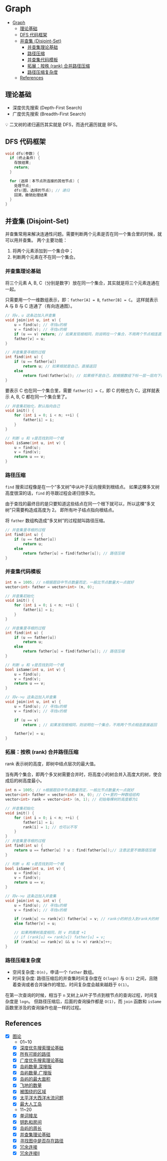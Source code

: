 # Graph

- [Graph](#graph)
  - [理论基础](#理论基础)
  - [DFS 代码框架](#dfs-代码框架)
  - [并查集 (Disjoint-Set)](#并查集-disjoint-set)
    - [并查集理论基础](#并查集理论基础)
    - [路径压缩](#路径压缩)
    - [并查集代码模板](#并查集代码模板)
    - [拓展：按秩 (rank) 合并路径压缩](#拓展按秩-rank-合并路径压缩)
    - [路径压缩复杂度](#路径压缩复杂度)
  - [References](#references)

## 理论基础

- 深度优先搜索 (Depth-First Search)
- 广度优先搜索 (Breadth-First Search)

💡 二叉树的递归遍历其实就是 DFS，而迭代遍历就是 BFS。

## DFS 代码框架

```cpp
void dfs(参数) {
  if (终止条件) {
    存放结果;
    return;
  }

  for (选择：本节点所连接的其他节点) {
    处理节点;
    dfs(图，选择的节点); // 递归
    回溯，撤销处理结果
  }
}
```

## 并查集 (Disjoint-Set)

并查集常用来解决连通性问题。需要判断两个元素是否在同一个集合里的时候，就可以用并查集。
两个主要功能：

1. 将两个元素添加到一个集合中；
2. 判断两个元素在不在同一个集合。

### 并查集理论基础

将三个元素 A, B, C（分别是数字）放在同一个集合，其实就是将三个元素连通在一起。

只需要用一个一维数组表示，即：`father[A] = B`, `father[B] = C`。
这样就表示 A 与 B 与 C 连通了（有向连通图）。

```cpp
// 将v，u 这条边加入并查集
void join(int u, int v) {
    u = find(u); // 寻找u的根
    v = find(v); // 寻找v的根
    if (u == v) return; // 如果发现根相同，则说明在一个集合，不用两个节点相连直接返回
    father[v] = u;
}

// 并查集里寻根的过程
int find(int u) {
    if (u == father[u])
        return u; // 如果根就是自己，直接返回
    else
        return find(father[u]); // 如果根不是自己，就根据数组下标一层一层向下找
}
```

要表示 C 也在同一个集合里，需要 `father[C] = C`，即 C 的根也为 C，这样就表示 A, B, C
都在同一个集合里了。

```cpp
// 并查集初始化，默认指向自己
void init() {
    for (int i = 0; i < n; ++i) {
        father[i] = i;
    }
}

// 判断 u 和 v是否找到同一个根
bool isSame(int u, int v) {
    u = find(u);
    v = find(v);
    return u == v;
}
```

### 路径压缩

`find` 搜索过程像是在一个“多叉树”中从叶子反向搜索到根结点。
如果这棵多叉树高度很深的话，`find` 的寻跟过程会递归很多次。

由于查找的最终目的是只要知道这些结点在同一个根下就可以，所以这棵“多叉树”只需要构造成高度为 2。
即所有叶子结点指向根结点。

将 `father` 数组构造成“多叉树”的过程就叫路径压缩。

```cpp
// 并查集里寻根的过程
int find(int u) {
    if (u == father[u])
        return u;
    else
        return father[u] = find(father[u]); // 路径压缩
}
```

### 并查集代码模板

```cpp
int n = 1005; // n根据题目中节点数量而定，一般比节点数量大一点就好
vector<int> father = vector<int> (n, 0);

// 并查集初始化
void init() {
    for (int i = 0; i < n; ++i) {
        father[i] = i;
    }
}

// 并查集里寻根的过程
int find(int u) {
    if (u == father[u])
        return u;
    else
        return father[u] = find(father[u]); // 路径压缩
}

// 判断 u 和 v是否找到同一个根
bool isSame(int u, int v) {
    u = find(u);
    v = find(v);
    return u == v;
}

// 将v->u 这条边加入并查集
void join(int u, int v) {
    u = find(u); // 寻找u的根
    v = find(v); // 寻找v的根

    if (u == v)
        return ; // 如果发现根相同，则说明在一个集合，不用两个节点相连直接返回

    father[v] = u;
}
```

### 拓展：按秩 (rank) 合并路径压缩

rank 表示树的高度，即树中结点层次的最大值。

当有两个集合，即两个多叉树需要合并时，将高度小的树合并入高度大的树，使合成后的树高度最小。

```cpp
int n = 1005; // n根据题目中节点数量而定，一般比节点数量大一点就好
vector<int> father = vector<int> (n, 0); // C++里的一种数组结构
vector<int> rank = vector<int> (n, 1); // 初始每棵树的高度都为1

// 并查集初始化
void init() {
    for (int i = 0; i < n; ++i) {
        father[i] = i;
        rank[i] = 1; // 也可以不写
    }
}
// 并查集里寻根的过程
int find(int u) {
    return u == father[u] ? u : find(father[u]);// 注意这里不做路径压缩
}

// 判断 u 和 v是否找到同一个根
bool isSame(int u, int v) {
    u = find(u);
    v = find(v);
    return u == v;
}

// 将v->u 这条边加入并查集
void join(int u, int v) {
    u = find(u); // 寻找u的根
    v = find(v); // 寻找v的根

    if (rank[u] <= rank[v]) father[u] = v; // rank小的树合入到rank大的树
    else father[v] = u;

    // 如果两棵树高度相同，则 v 的高度 +1
    // if (rank[u] <= rank[v]) father[u] = v;
    if (rank[u] == rank[v] && u != v) rank[v]++;
}
```

### 路径压缩复杂度

- 空间复杂度: `O(n)`，申请一个 `father` 数组。
- 时间复杂度: 路径压缩后的并查集时间复杂度在 `O(logn)` 与 `O(1)` 之间，且随着查询或者合并操作的增加，时间复杂度会越来越趋于 `O(1)`。

在第一次查询的时候，相当于 `n` 叉树上从叶子节点到根节点的查询过程，时间复杂度是 `logn`。
但路径压缩后，后面的查询操作都是 `O(1)`，而 `join` 函数和 `isSame` 函数里涉及的查询操作也是一样的过程。

## References

- [x] [图论](https://programmercarl.com/other/tulunshuoming.html)
  - 01~10
  - [x] [深度优先搜索理论基础](https://programmercarl.com/%E5%9B%BE%E8%AE%BA%E6%B7%B1%E6%90%9C%E7%90%86%E8%AE%BA%E5%9F%BA%E7%A1%80.html)
  - [x] [所有可能的路径](https://programmercarl.com/0797.%E6%89%80%E6%9C%89%E5%8F%AF%E8%83%BD%E7%9A%84%E8%B7%AF%E5%BE%84.html)
  - [x] [广度优先搜索理论基础](https://programmercarl.com/%E5%9B%BE%E8%AE%BA%E5%B9%BF%E6%90%9C%E7%90%86%E8%AE%BA%E5%9F%BA%E7%A1%80.html)
  - [x] [岛屿数量.深搜版](https://programmercarl.com/0200.%E5%B2%9B%E5%B1%BF%E6%95%B0%E9%87%8F.%E6%B7%B1%E6%90%9C%E7%89%88.html)
  - [x] [岛屿数量.广搜版](https://programmercarl.com/0200.%E5%B2%9B%E5%B1%BF%E6%95%B0%E9%87%8F.%E5%B9%BF%E6%90%9C%E7%89%88.html)
  - [x] [岛屿的最大面积](https://programmercarl.com/0695.%E5%B2%9B%E5%B1%BF%E7%9A%84%E6%9C%80%E5%A4%A7%E9%9D%A2%E7%A7%AF.html)
  - [x] [飞地的数量](https://programmercarl.com/1020.%E9%A3%9E%E5%9C%B0%E7%9A%84%E6%95%B0%E9%87%8F.html)
  - [x] [被围绕的区域](https://programmercarl.com/0130.%E8%A2%AB%E5%9B%B4%E7%BB%95%E7%9A%84%E5%8C%BA%E5%9F%9F.html)
  - [x] [太平洋大西洋水流问题](https://programmercarl.com/0417.%E5%A4%AA%E5%B9%B3%E6%B4%8B%E5%A4%A7%E8%A5%BF%E6%B4%8B%E6%B0%B4%E6%B5%81%E9%97%AE%E9%A2%98.html)
  - [x] [最大人工岛](https://programmercarl.com/0827.%E6%9C%80%E5%A4%A7%E4%BA%BA%E5%B7%A5%E5%B2%9B.html)
  - 11~20
  - [x] [单词接龙](https://programmercarl.com/0127.%E5%8D%95%E8%AF%8D%E6%8E%A5%E9%BE%99.html)
  - [x] [钥匙和房间](https://programmercarl.com/0841.%E9%92%A5%E5%8C%99%E5%92%8C%E6%88%BF%E9%97%B4.html)
  - [x] [岛屿的周长](https://programmercarl.com/0463.%E5%B2%9B%E5%B1%BF%E7%9A%84%E5%91%A8%E9%95%BF.html)
  - [x] [并查集理论基础](https://programmercarl.com/%E5%9B%BE%E8%AE%BA%E5%B9%B6%E6%9F%A5%E9%9B%86%E7%90%86%E8%AE%BA%E5%9F%BA%E7%A1%80.html)
  - [x] [寻找图中是否存在路径](https://programmercarl.com/1971.%E5%AF%BB%E6%89%BE%E5%9B%BE%E4%B8%AD%E6%98%AF%E5%90%A6%E5%AD%98%E5%9C%A8%E8%B7%AF%E5%BE%84.html)
  - [x] [冗余连接](https://programmercarl.com/0684.%E5%86%97%E4%BD%99%E8%BF%9E%E6%8E%A5.html)
  - [x] [冗余连接II](https://programmercarl.com/0685.%E5%86%97%E4%BD%99%E8%BF%9E%E6%8E%A5II.html)
